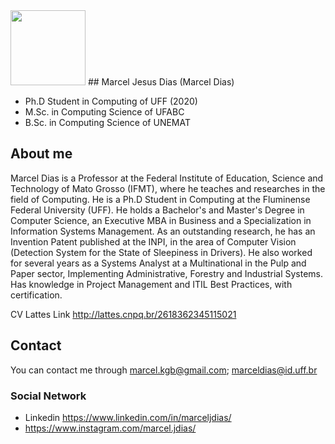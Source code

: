 <img src="https://avatars.githubusercontent.com/u/13388273?v=4" width="120">
## Marcel Jesus Dias (Marcel Dias)

- Ph.D Student in Computing of UFF (2020)
- M.Sc. in Computing Science of UFABC
- B.Sc. in Computing Science of UNEMAT

## About me
Marcel Dias is a Professor at the Federal Institute of Education, Science and Technology of Mato Grosso (IFMT), where he teaches and researches in the field of Computing. He is a Ph.D Student in Computing at the Fluminense Federal University (UFF). He holds a Bachelor's and Master's Degree in Computer Science, an Executive MBA in Business and a Specialization in Information Systems Management. As an outstanding research, he has an Invention Patent published at the INPI, in the area of Computer Vision (Detection System for the State of Sleepiness in Drivers). He also worked for several years as a Systems Analyst at a Multinational in the Pulp and Paper sector, Implementing Administrative, Forestry and Industrial Systems. Has knowledge in Project Management and ITIL Best Practices, with certification.

CV Lattes Link http://lattes.cnpq.br/2618362345115021

## Contact

You can contact me through marcel.kgb@gmail.com; marceldias@id.uff.br


### Social Network

- Linkedin https://www.linkedin.com/in/marceljdias/
- https://www.instagram.com/marcel.jdias/
